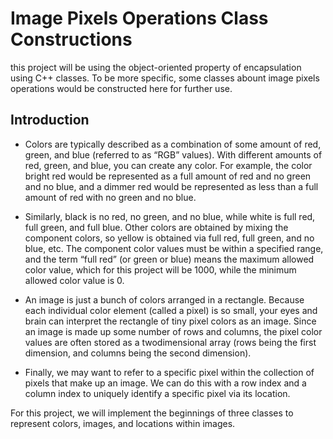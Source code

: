 # Image Pixels Operations Class Constructions

this project will be using the object-oriented property of encapsulation using C++ classes. To be more specific, some classes abount image pixels operations would be constructed here for further use.

## Introduction
- Colors are typically described as a combination of some amount of red, green, and blue (referred to as
“RGB” values). With different amounts of red, green, and blue, you can create any color. For example, the
color bright red would be represented as a full amount of red and no green and no blue, and a dimmer red
would be represented as less than a full amount of red with no green and no blue. 

- Similarly, black is no red, no green, and no blue, while white is full red, full green, and full blue. Other colors are obtained by mixing the component colors, so yellow is obtained via full red, full green, and no blue, etc. The component color values must be within a specified range, and the term “full red” (or green or blue) means the maximum
allowed color value, which for this project will be 1000, while the minimum allowed color value is 0.

- An image is just a bunch of colors arranged in a rectangle. Because each individual color element (called a
pixel) is so small, your eyes and brain can interpret the rectangle of tiny pixel colors as an image. Since an
image is made up some number of rows and columns, the pixel color values are often stored as a twodimensional
array (rows being the first dimension, and columns being the second dimension).

- Finally, we may want to refer to a specific pixel within the collection of pixels that make up an image. We
can do this with a row index and a column index to uniquely identify a specific pixel via its location.

For this project, we will implement the beginnings of three classes to represent colors, images, and locations within images.
